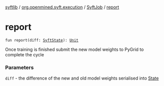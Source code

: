 [syftlib](../../index.md) / [org.openmined.syft.execution](../index.md) / [SyftJob](index.md) / [report](./report.md)

# report

`fun report(diff: `[`SyftState`](../../org.openmined.syft.proto/-syft-state/index.md)`): `[`Unit`](https://kotlinlang.org/api/latest/jvm/stdlib/kotlin/-unit/index.html)

Once training is finished submit the new model weights to PyGrid to complete the cycle

### Parameters

`diff` - the difference of the new and old model weights serialised into [State](../../org.openmined.syft.proto/-syft-state/index.md)